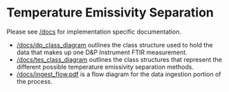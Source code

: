 # Temperature Emissivity Separation

Please see [/docs](/docs) for implementation specific documentation.

+ [/docs/dp_class_diagram](/docs/dp_class_diagram) outlines the class structure 
used to hold the data that makes up one D&P Instrument FTIR measurement.
+ [/docs/tes_class_diagram](/docs/tes_class_diagram) outlines the class structures
that represent the different possible temperature emissivity separation methods.
+ [/docs/ingest_flow.pdf](/docs/ingest_flow.pdf) is a flow diagram for the data
ingestion portion of the process.

